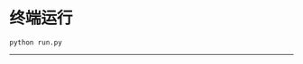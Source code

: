 # 终端运行

```shell
python run.py
```
**************************************************************************************************************************************************************************************************************************************************************************************************************************************************************************************************************************************************************************************************************************************************************************************************************************************************************************************